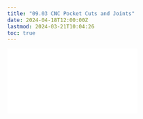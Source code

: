 ```yaml
---
title: "09.03 CNC Pocket Cuts and Joints"
date: 2024-04-18T12:00:00Z
lastmod: 2024-03-21T10:04:26
toc: true
---
```


![Link to included file content](../../../../digital-fabrication/cnc/cnc-pocket-cuts-and-joints.md)
